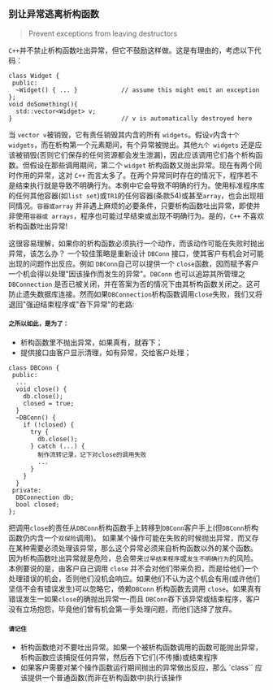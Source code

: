 ## `别让异常逃离析构函数`

> Prevent exceptions from leaving destructors

`C++`并不禁止析构函数吐出异常，但它不鼓励这样做。这是有理由的，考虑以下代码：
```
class Widget {
 public:
  ~Widget() { ... }            // assume this might emit an exception
};
void doSomething(){
  std::vector<Widget> v;
}                              // v is automatically destroyed here
```
当 `vector v`被销毁，它有责任销毁其内含的所有 `widgets`。假设`v`内含`十个widgets`，而在析构第一个元素期间，有个异常被抛出。其他`九个 widgets` 还是应该被销毁(否则它们保存的任何资源都会发生泄漏)，因此应该调用它们各个析构函数。但假设在那些调用期间，第二个 `widget` 析构函数又抛出异常。现在有两个同时作用的异常，这对 `C++` 而言太多了。在两个异常同时存在的情况下，程序若不是结束执行就是导致不明确行为。本例中它会导致不明确的行为。使用标准程序库的任何其他容器(如`list set`)或`TR1`的任何容器(条款54)或甚至`array`，也会出现相同情况。`容器或array` 并非遇上麻烦的必要条件，只要析构函数吐出异常，即使并非使用`容器或 arrays`，程序也可能过早结束或出现不明确行为。是的，`C++` 不喜欢析构函数吐出异常!

这很容易理解，如果你的析构函数必须执行一个动作，而该动作可能在失败时抛出异常，该怎么办？
一个较佳策略是重新设计 `DBConn` 接口，使其客户有机会对可能出现的问题作出反应。例如 `DBConn`自己可以提供一个 `close`函数，因而赋予客户一个机会得以处理"因该操作而发生的异常"。`DBConn` 也可以追踪其所管理之 `DBConnection` 是否已被关闭，并在答案为否的情况下由其析构函数关闭之。这可防止遗失数据库连接。然而如果`DBConnection`析构函数调用`close`失败，我们又将退回"强迫结束程序或"吞下异常"的老路:
#### `之所以如此，是为了：`
- 析构函数里不抛出异常，如果真有，就吞下；
- 提供接口由客户显示清理，如有异常，交给客户处理；
```
class DBConn {
 public:
  ...
  void close() {
    db.close();
    closed = true;
  }
  ~DBConn() {
    if (!closed) {
      try {
        db.close();
      } catch (...) {
        制作流转记录，记下对close的调用失败
        ...
      }
    }
  }
 private:
  DBConnection db;
  bool closed;
};
```
把调用`close`的责任从`DBConn`析构函数手上转移到`DBConn`客户手上(但`DBConn`析构函数仍内含一个`双保险`调用)。
如果某个操作可能在失败的时候抛出异常，而又存在某种需要必须处理该异常，那么这个异常必须来自析构函数以外的某个函数。
因为析构函数吐出异常就是危险，总会带来`过早结束程序`或`发生不明确行为`的风险。本例要说的是，由客户自己调用 `close` 并不会对他们带来负担，而是给他们一个处理错误的机会，否则他们没机会响应。如果他们不认为这个机会有用(或许他们坚信不会有错误发生)可以忽略它，倚赖`DBConn` 析构函数去调用 `close`。如果真有错误发生一如果`close`的确抛出异常一-而且 `DBConn`吞下该异常或结束程序，客户没有立场抱怨，毕竟他们曾有机会第一手处理问题，而他们选择了放弃。

#### `请记住`
- 析构函数绝对不要吐出异常。如果一个被析构函数调用的函数可能抛出异常，析构函数应该捕捉任何异常，然后吞下它们(不传播)或结束程序
- 如果客户需要对某个操作函数运行期间抛出的异常做出反应，那么 `class`` 应该提供一个普通函数(而非在析构函数中)执行该操作